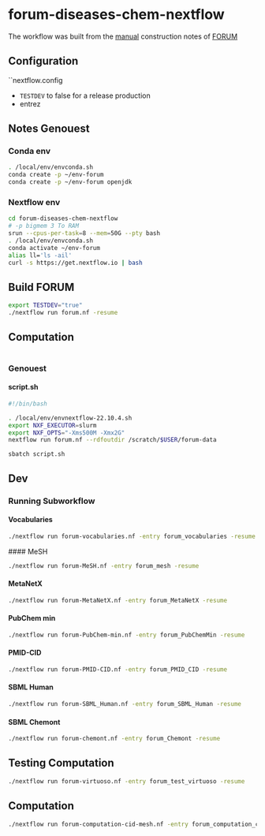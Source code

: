 # forum-diseases-chem-nextflow

The workflow was built from the [manual](https://gist.github.com/ofilangi/9c026c7f1b9ff3b38de3ee6153f15326) construction notes of [FORUM](https://github.com/eMetaboHUB/Forum-DiseasesChem/)

## Configuration

``nextflow.config

- `TESTDEV` to false for a release production
- entrez

## Notes Genouest

### Conda env

```bash
. /local/env/envconda.sh
conda create -p ~/env-forum
conda create -p ~/env-forum openjdk
```

### Nextflow env

```bash
cd forum-diseases-chem-nextflow
# -p bigmem 3 To RAM
srun --cpus-per-task=8 --mem=50G --pty bash
. /local/env/envconda.sh
conda activate ~/env-forum
alias ll='ls -ail'
curl -s https://get.nextflow.io | bash
```

## Build FORUM

```bash
export TESTDEV="true"
./nextflow run forum.nf -resume
```

## Computation

```bash

```

### Genouest

#### script.sh

```bash
#!/bin/bash

. /local/env/envnextflow-22.10.4.sh
export NXF_EXECUTOR=slurm
export NXF_OPTS="-Xms500M -Xmx2G" 
nextflow run forum.nf --rdfoutdir /scratch/$USER/forum-data
```

```sbatch script.sh```

## Dev

### Running Subworkflow

#### Vocabularies

```bash
./nextflow run forum-vocabularies.nf -entry forum_vocabularies -resume
```

#### MeSH

```bash
./nextflow run forum-MeSH.nf -entry forum_mesh -resume
```

#### MetaNetX

```bash
./nextflow run forum-MetaNetX.nf -entry forum_MetaNetX -resume
```

#### PubChem min

```bash
./nextflow run forum-PubChem-min.nf -entry forum_PubChemMin -resume
```

#### PMID-CID

```bash
./nextflow run forum-PMID-CID.nf -entry forum_PMID_CID -resume
```

#### SBML Human

```bash
./nextflow run forum-SBML_Human.nf -entry forum_SBML_Human -resume
```

#### SBML Chemont

```bash
./nextflow run forum-chemont.nf -entry forum_Chemont -resume
```

## Testing Computation

```bash
./nextflow run forum-virtuoso.nf -entry forum_test_virtuoso -resume
```

## Computation

```bash
./nextflow run forum-computation-cid-mesh.nf -entry forum_computation_cid_mesh
```